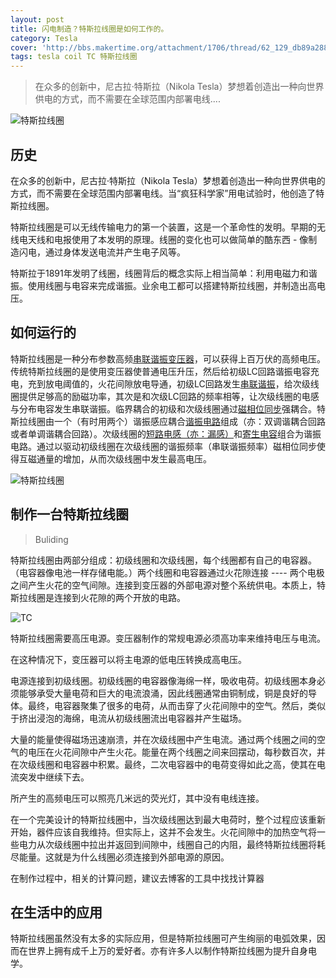 ```yaml
---
layout: post
title: 闪电制造？特斯拉线圈是如何工作的。
category: Tesla
cover: 'http://bbs.makertime.org/attachment/1706/thread/62_129_db89a288e1f91ba.jpg'
tags: tesla coil TC 特斯拉线圈
---
```


>在众多的创新中，尼古拉·特斯拉（Nikola Tesla）梦想着创造出一种向世界供电的方式，而不需要在全球范围内部署电线....

![特斯拉线圈](http://bbs.makertime.org/attachment/1706/thread/62_129_db89a288e1f91ba.jpg)

## 历史

在众多的创新中，尼古拉·特斯拉（Nikola Tesla）梦想着创造出一种向世界供电的方式，而不需要在全球范围内部署电线。当“疯狂科学家”用电试验时，他创造了特斯拉线圈。

特斯拉线圈是可以无线传输电力的第一个装置，这是一个革命性的发明。早期的无线电天线和电报使用了本发明的原理。线圈的变化也可以做简单的酷东西 - 像制造闪电，通过身体发送电流并产生电子风等。

特斯拉于1891年发明了线圈，线圈背后的概念实际上相当简单：利用电磁力和谐振。使用线圈与电容来完成谐振。业余电工都可以搭建特斯拉线圈，并制造出高电压。

## 如何运行的

特斯拉线圈是一种分布参数高频[串联谐振变压器](http://scholar.google.com.hk/scholar?q=%E4%B8%B2%E8%81%94%E8%B0%90%E6%8C%AF%E5%8F%98%E5%8E%8B%E5%99%A8&hl=zh-CN&as_sdt=0&as_vis=1&oi=scholart&sa=X&ved=0ahUKEwjJtt6ArMzVAhUCmJQKHXAEDEoQgQMIIzAA)，可以获得上百万伏的高频电压。传统特斯拉线圈的是使用变压器使普通电压升压，然后给初级LC回路谐振电容充电，充到放电阈值的，火花间隙放电导通，初级LC回路发生[串联谐振](https://en.wikipedia.org/wiki/RLC_circuit)，给次级线圈提供足够高的励磁功率，其次是和次级LC回路的频率相等，让次级线圈的电感与分布电容发生串联谐振。临界耦合的初级和次级线圈通过[磁相位同步](https://en.wikipedia.org/wiki/Resonant_inductive_coupling)强耦合。特斯拉线圈由一个（有时用两个）谐振感应耦合[谐振电路](https://en.wikipedia.org/wiki/Electrical_resonance)组成（亦：双调谐耦合回路或者单调谐耦合回路）。次级线圈的[短路电感（亦：漏感）](https://en.wikipedia.org/wiki/Short-circuit_inductance)和[寄生电容](https://en.wikipedia.org/wiki/Capacitance#Stray_capacitance)组合为谐振电路。通过以驱动初级线圈在次级线圈的谐振频率（串联谐振频率）磁相位同步使得互磁通量的增加，从而次级线圈中发生最高电压。

![特斯拉线圈](http://ouav818sk.bkt.clouddn.com/tesla-coil-070914final.jpg)

## 制作一台特斯拉线圈


>Buliding

特斯拉线圈由两部分组成：初级线圈和次级线圈，每个线圈都有自己的电容器。（电容器像电池一样存储电能。）两个线圈和电容器通过火花隙连接 ---- 两个电极之间产生火花的空气间隙。连接到变压器的外部电源对整个系统供电。本质上，特斯拉线圈是连接到火花隙的两个开放的电路。

![TC](http://ouav818sk.bkt.clouddn.com/tc.jpg)

特斯拉线圈需要高压电源。变压器制作的常规电源必须高功率来维持电压与电流。

在这种情况下，变压器可以将主电源的低电压转换成高电压。

电源连接到初级线圈。初级线圈的电容器像海绵一样，吸收电荷。初级线圈本身必须能够承受大量电荷和巨大的电流浪涌，因此线圈通常由铜制成，铜是良好的导体。最终，电容器聚集了很多的电荷，从而击穿了火花间隙中的空气。然后，类似于挤出浸泡的海绵，电流从初级线圈流出电容器并产生磁场。

大量的能量使得磁场迅速崩溃，并在次级线圈中产生电流。通过两个线圈之间的空气的电压在火花间隙中产生火花。能量在两个线圈之间来回摆动，每秒数百次，并在次级线圈和电容器中积累。最终，二次电容器中的电荷变得如此之高，使其在电流突发中继续下去。

所产生的高频电压可以照亮几米远的荧光灯，其中没有电线连接。

在一个完美设计的特斯拉线圈中，当次级线圈达到最大电荷时，整个过程应该重新开始，器件应该自我维持。但实际上，这并不会发生。火花间隙中的加热空气将一些电力从次级线圈中拉出并返回到间隙中，线圈自己的内阻，最终特斯拉线圈将耗尽能量。这就是为什么线圈必须连接到外部电源的原因。


在制作过程中，相关的计算问题，建议去博客的工具中找找计算器

## 在生活中的应用

特斯拉线圈虽然没有太多的实际应用，但是特斯拉线圈可产生绚丽的电弧效果，因而在世界上拥有成千上万的爱好者。亦有许多人以制作特斯拉线圈为提升自身电学。